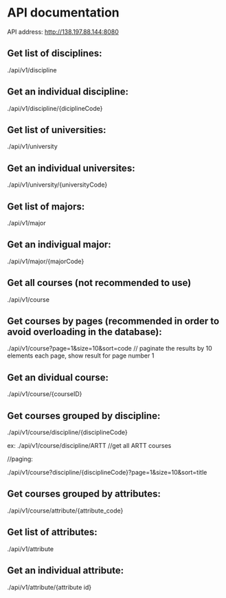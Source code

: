 # API documentation

API address: http://138.197.88.144:8080


## Get list of disciplines:

./api/v1/discipline

## Get an individual discipline:

./api/v1/discipline/{diciplineCode}

## Get list of universities:

./api/v1/university

## Get an individual universites:

./api/v1/university/{universityCode}

## Get list of majors:

./api/v1/major

## Get an indivigual major:

./api/v1/major/{majorCode}

## Get all courses (not recommended to use)

./api/v1/course

## Get courses by pages (recommended in order to avoid overloading in the database):

./api/v1/course?page=1&size=10&sort=code // paginate the results by 10 elements each page, show result for page number 1

## Get an dividual course:

./api/v1/course/{courseID}

## Get courses grouped by discipline:

./api/v1/course/discipline/{disciplineCode}

ex: ./api/v1/course/discipline/ARTT  //get all ARTT courses

//paging:

./api/v1/course?discipline/{disciplineCode}?page=1&size=10&sort=title



## Get courses grouped by attributes:

./api/v1/course/attribute/{attribute_code}

## Get list of attributes:

./api/v1/attribute

## Get an individual attribute:

./api/v1/attribute/{attribute id}
